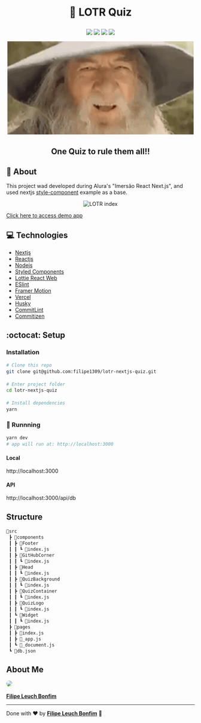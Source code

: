 # <p align="center">🧙 LOTR Quiz</p>

<p align="center">
 <img src="https://img.shields.io/badge/Vercel-passing-green" />
 <img src="https://img.shields.io/badge/NextJS-v10-black" />
 <img src="https://img.shields.io/badge/React-16.8.0-blue" />
 <img src="https://img.shields.io/badge/Styled--components-5.3.0-orange"/>
</p>

<div align="center">

![Gandalf Laughing](public/gandalf-laughing.gif)

<h2>One Quiz to rule them all!!</h2>
</div>

## 💬 About

This project wad developed during Alura's "Imersão React Next.js", and used nextjs [style-component](https://github.com/vercel/next.js/tree/canary/examples/with-styled-components) example as a base.

<div align="center">

![LOTR index](public/lotr-index.gif)

</div>

[Click here to access demo app](https://lotr-quiz.filipe1309.vercel.app/)

## :computer: Technologies

- [Nextjs](https://nextjs.org)
- [Reactjs](https://pt-br.reactjs.org)
- [Nodejs](https://nodejs.org/en/)
- [Styled Components](https://styled-components.com/)
- [Lottie React Web](https://www.npmjs.com/package/lottie-react-web)
- [ESlint](https://eslint.org)
- [Framer Motion](https://www.framer.com/motion/)
- [Vercel](https://vercel.com/)
- [Husky](https://github.com/typicode/husky)
- [CommitLint](https://github.com/conventional-changelog/commitlint)
- [Commitizen](https://github.com/commitizen/cz-cli)

## :octocat: Setup

### Installation

```sh
# Clone this repo
git clone git@github.com:filipe1309/lotr-nextjs-quiz.git

# Enter project folder
cd lotr-nextjs-quiz

# Install dependencies
yarn
```

### 🏃 Runnning

```sh
yarn dev
# app will run at: http://localhost:3000
```

#### Local

http://localhost:3000

#### API

http://localhost:3000/api/db

## Structure

```
🧙src
 ┣ 📂components
 ┃ ┣ 📂Footer
 ┃ ┃ ┗ 📜index.js
 ┃ ┣ 📂GitHubCorner
 ┃ ┃ ┗ 📜index.js
 ┃ ┣ 📂Head
 ┃ ┃ ┗ 📜index.js
 ┃ ┣ 📂QuizBackground
 ┃ ┃ ┗ 📜index.js
 ┃ ┣ 📂QuizContainer
 ┃ ┃ ┗ 📜index.js
 ┃ ┣ 📂QuizLogo
 ┃ ┃ ┗ 📜index.js
 ┃ ┗ 📂Widget
 ┃ ┃ ┗ 📜index.js
 ┣ 📂pages
 ┃ ┣ 📜index.js
 ┃ ┣ 📜_app.js
 ┃ ┗ 📜_document.js
 ┗ 📜db.json
```

## About Me

<a style="font-weight: bold" href="https://www.linkedin.com/in/filipe1309/">
 <img style="border-radius:50%" width="100px; "src="https://avatars.githubusercontent.com/u/2081014?s=60&v=4"/>
 <p>Filipe Leuch Bonfim</p>
</a>

---

Done with ♥ by <a style="font-weight: bold" href="https://www.linkedin.com/in/filipe1309/">Filipe Leuch Bonfim</a> 🖖
